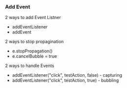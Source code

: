 ### Add Event

2 ways to add Event Listner

* addEventListener
* addEvent

2 ways to stop propagination

* e.stopPropagation()
* e.cancelBubble = true

2 ways to handle Events

* addEventListener("click", testAction, false) - capturing
* addEventListener("click", testAction, true) - bubbling
